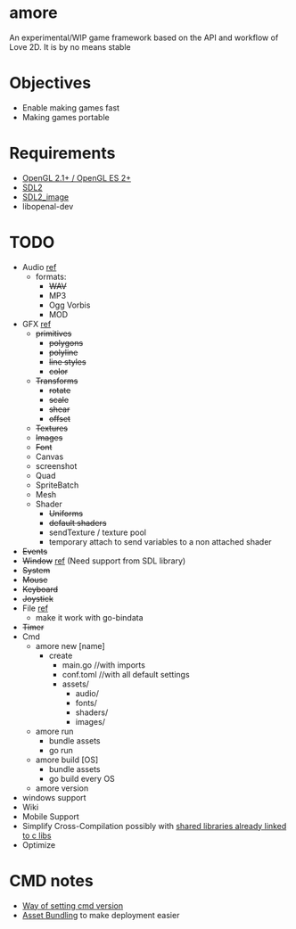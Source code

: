# amore

An experimental/WIP game framework based on the API and workflow of Love 2D. It
is by no means stable

Objectives
==========
* Enable making games fast 
* Making games portable
 
Requirements
============
* [OpenGL 2.1+ / OpenGL ES 2+](https://www.opengl.org/wiki/Getting_Started)
* [SDL2](http://libsdl.org/download-2.0.php)
* [SDL2_image](http://www.libsdl.org/projects/SDL_image/)
* libopenal-dev

TODO
=====
* Audio [ref](https://love2d.org/wiki/love.audio)
  - formats:
    * ~~WAV~~
    * MP3
    * Ogg Vorbis
    * MOD
* GFX [ref](https://love2d.org/wiki/love.graphics)
  - ~~primitives~~
    * ~~polygons~~
    * ~~polyline~~
    * ~~line styles~~
    * ~~color~~
  - ~~Transforms~~
    * ~~rotate~~
    * ~~scale~~
    * ~~shear~~
    * ~~offset~~
  - ~~Textures~~
  - ~~Images~~
  - ~~Font~~
  - Canvas
  - screenshot
  - Quad
  - SpriteBatch
  - Mesh
  - Shader 
    * ~~Uniforms~~
    * ~~default shaders~~
    * sendTexture / texture pool
    * temporary attach to send variables to a non attached shader
* ~~Events~~
* ~~Window~~ [ref](https://love2d.org/wiki/love.window) (Need support from SDL library)
* ~~System~~
* ~~Mouse~~
* ~~Keyboard~~
* ~~Joystick~~
* File [ref](https://love2d.org/wiki/love.filesystem)
  - make it work with go-bindata
* ~~Timer~~
* Cmd
  - amore new [name]
    - create 
      - main.go //with imports
      - conf.toml //with all default settings
      - assets/
        - audio/
        - fonts/
        - shaders/
        - images/
  - amore run 
    - bundle assets
    - go run
  - amore build [OS]
    - bundle assets
    - go build every OS
  - amore version
* windows support
* Wiki
* Mobile Support
* Simplify Cross-Compilation possibly with [shared libraries already linked to c libs](http://blog.ralch.com/tutorial/golang-sharing-libraries/)
* Optimize

CMD notes
=========

* [Way of setting cmd version](http://technosophos.com/2014/06/11/compile-time-string-in-go.html)
* [Asset Bundling](https://github.com/jteeuwen/go-bindata) to make deployment easier

